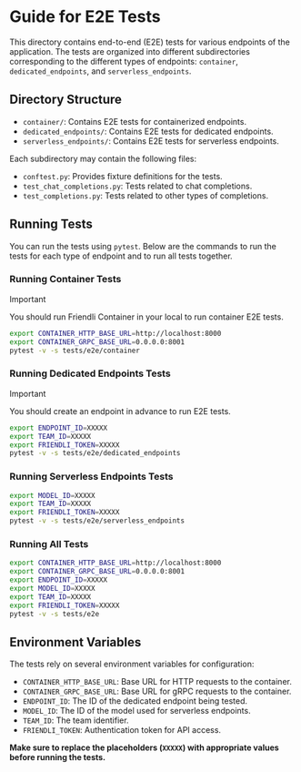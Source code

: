 # Guide for E2E Tests

This directory contains end-to-end (E2E) tests for various endpoints of the application. The tests are organized into different subdirectories corresponding to the different types of endpoints: `container`, `dedicated_endpoints`, and `serverless_endpoints`.

## Directory Structure

- `container/`: Contains E2E tests for containerized endpoints.
- `dedicated_endpoints/`: Contains E2E tests for dedicated endpoints.
- `serverless_endpoints/`: Contains E2E tests for serverless endpoints.

Each subdirectory may contain the following files:

- `conftest.py`: Provides fixture definitions for the tests.
- `test_chat_completions.py`: Tests related to chat completions.
- `test_completions.py`: Tests related to other types of completions.

## Running Tests

You can run the tests using `pytest`. Below are the commands to run the tests for each type of endpoint and to run all tests together.

### Running Container Tests

> [!IMPORTANT]
> You should run Friendli Container in your local to run container E2E tests.

```sh
export CONTAINER_HTTP_BASE_URL=http://localhost:8000
export CONTAINER_GRPC_BASE_URL=0.0.0.0:8001
pytest -v -s tests/e2e/container
```

### Running Dedicated Endpoints Tests

> [!IMPORTANT]
> You should create an endpoint in advance to run E2E tests.

```sh
export ENDPOINT_ID=XXXXX
export TEAM_ID=XXXXX
export FRIENDLI_TOKEN=XXXXX
pytest -v -s tests/e2e/dedicated_endpoints
```

### Running Serverless Endpoints Tests

```sh
export MODEL_ID=XXXXX
export TEAM_ID=XXXXX
export FRIENDLI_TOKEN=XXXXX
pytest -v -s tests/e2e/serverless_endpoints
```

### Running All Tests

```sh
export CONTAINER_HTTP_BASE_URL=http://localhost:8000
export CONTAINER_GRPC_BASE_URL=0.0.0.0:8001
export ENDPOINT_ID=XXXXX
export MODEL_ID=XXXXX
export TEAM_ID=XXXXX
export FRIENDLI_TOKEN=XXXXX
pytest -v -s tests/e2e
```

## Environment Variables

The tests rely on several environment variables for configuration:

- `CONTAINER_HTTP_BASE_URL`: Base URL for HTTP requests to the container.
- `CONTAINER_GRPC_BASE_URL`: Base URL for gRPC requests to the container.
- `ENDPOINT_ID`: The ID of the dedicated endpoint being tested.
- `MODEL_ID`: The ID of the model used for serverless endpoints.
- `TEAM_ID`: The team identifier.
- `FRIENDLI_TOKEN`: Authentication token for API access.

**Make sure to replace the placeholders (`XXXXX`) with appropriate values before running the tests.**
